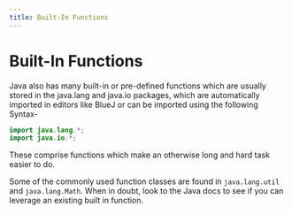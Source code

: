 ```yaml
---
title: Built-In Functions
---
```

# Built-In Functions

Java also has many built-in or pre-defined functions which are usually stored in the java.lang and java.io packages,
which are automatically imported in editors like BlueJ or can be imported using the following Syntax-
```java
import java.lang.*;
import java.io.*;
```

These comprise functions which make an otherwise long and hard task easier to do.

Some of the commonly used function classes are found in ```java.lang.util``` and ```java.lang.Math```.
When in doubt, look to the Java docs to see if you can leverage an existing built in function.

